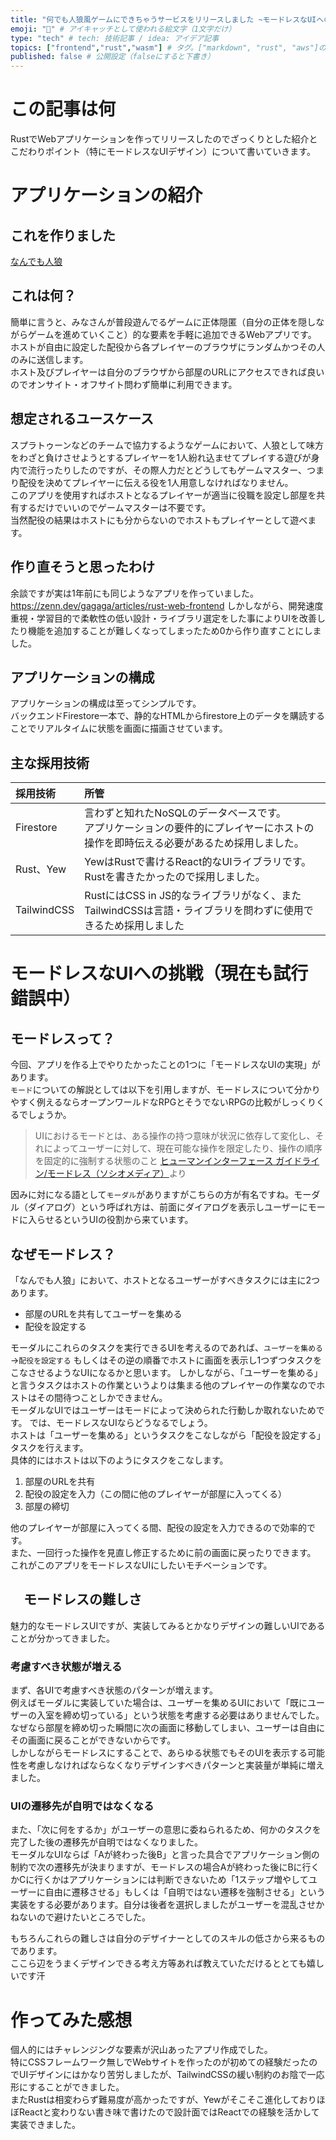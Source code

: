 ```yaml
---
title: "何でも人狼風ゲームにできちゃうサービスをリリースしました ~モードレスなUIへの挑戦~" # 記事のタイトル
emoji: "🐺" # アイキャッチとして使われる絵文字（1文字だけ）
type: "tech" # tech: 技術記事 / idea: アイデア記事
topics: ["frontend","rust","wasm"] # タグ。["markdown", "rust", "aws"]のように指定する
published: false # 公開設定（falseにすると下書き）
---
```


# この記事は何
RustでWebアプリケーションを作ってリリースしたのでざっくりとした紹介とこだわりポイント（特にモードレスなUIデザイン）について書いていきます。

# アプリケーションの紹介
## これを作りました
[なんでも人狼](https://nandemo-jinro.web.app/)

## これは何？
簡単に言うと、みなさんが普段遊んでるゲームに正体隠匿（自分の正体を隠しながらゲームを進めていくこと）的な要素を手軽に追加できるWebアプリです。  
ホストが自由に設定した配役から各プレイヤーのブラウザにランダムかつその人のみに送信します。  
ホスト及びプレイヤーは自分のブラウザから部屋のURLにアクセスできれば良いのでオンサイト・オフサイト問わず簡単に利用できます。  

## 想定されるユースケース
スプラトゥーンなどのチームで協力するようなゲームにおいて、人狼として味方をわざと負けさせようとするプレイヤーを1人紛れ込ませてプレイする遊びが身内で流行ったりしたのですが、その際人力だとどうしてもゲームマスター、つまり配役を決めてプレイヤーに伝える役を1人用意しなければなりません。  
このアプリを使用すればホストとなるプレイヤーが適当に役職を設定し部屋を共有するだけでいいのでゲームマスターは不要です。  
当然配役の結果はホストにも分からないのでホストもプレイヤーとして遊べます。  

## 作り直そうと思ったわけ
余談ですが実は1年前にも同じようなアプリを作っていました。
https://zenn.dev/gagaga/articles/rust-web-frontend
しかしながら、開発速度重視・学習目的で柔軟性の低い設計・ライブラリ選定をした事によりUIを改善したり機能を追加することが難しくなってしまったため0から作り直すことにしました。

## アプリケーションの構成
アプリケーションの構成は至ってシンプルです。  
バックエンドFirestore一本で、静的なHTMLからfirestore上のデータを購読することでリアルタイムに状態を画面に描画させています。  

## 主な採用技術

| 採用技術 | 所管 | 
|:--------|:--------|
| Firestore| 言わずと知れたNoSQLのデータベースです。<br>アプリケーションの要件的にプレイヤーにホストの操作を即時伝える必要があるため採用しました。 | 
| Rust、Yew| YewはRustで書けるReact的なUIライブラリです。<br> Rustを書きたかったので採用しました。 |
| TailwindCSS| RustにはCSS in JS的なライブラリがなく、またTailwindCSSは言語・ライブラリを問わずに使用できるため採用しました |

# モードレスなUIへの挑戦（現在も試行錯誤中）
## モードレスって？
今回、アプリを作る上でやりたかったことの1つに「モードレスなUIの実現」があります。  
`モード`についての解説としては以下を引用しますが、モードレスについて分かりやすく例えるならオープンワールドなRPGとそうでないRPGの比較がしっくりくるでしょうか。  


> UIにおけるモードとは、ある操作の持つ意味が状況に依存して変化し、それによってユーザーに対して、現在可能な操作を限定したり、操作の順序を固定的に強制する状態のこと
[ヒューマンインターフェース ガイドライン/モードレス（ソシオメディア）](https://www.sociomedia.co.jp/9094)より

因みに対になる語として`モーダル`がありますがこちらの方が有名ですね。モーダル（ダイアログ）という呼ばれ方は、前面にダイアログを表示しユーザーにモードに入らせるというUIの役割から来ています。

## なぜモードレス？
「なんでも人狼」において、ホストとなるユーザーがすべきタスクには主に2つあります。  
- 部屋のURLを共有してユーザーを集める
- 配役を設定する  

モーダルにこれらのタスクを実行できるUIを考えるのであれば、`ユーザーを集める`→`配役を設定する`  もしくはその逆の順番でホストに画面を表示し1つずつタスクをこなさせるようなUIになるかと思います。
しかしながら、「ユーザーを集める」　と言うタスクはホストの作業というよりは集まる他のプレイヤーの作業なのでホストはその間待つことしかできません。  
モーダルなUIではユーザーはモードによって決められた行動しか取れないためです。
では、モードレスなUIならどうなるでしょう。  
ホストは「ユーザーを集める」というタスクをこなしながら「配役を設定する」タスクを行えます。  
具体的にはホストは以下のようにタスクをこなします。  
1. 部屋のURLを共有
2. 配役の設定を入力（この間に他のプレイヤーが部屋に入ってくる）
3. 部屋の締切

他のプレイヤーが部屋に入ってくる間、配役の設定を入力できるので効率的です。   
また、一回行った操作を見直し修正するために前の画面に戻ったりできます。
これがこのアプリをモードレスなUIにしたいモチベーションです。

## 　モードレスの難しさ
魅力的なモードレスUIですが、実装してみるとかなりデザインの難しいUIであることが分かってきました。  
### 考慮すべき状態が増える
まず、各UIで考慮すべき状態のパターンが増えます。  
例えばモーダルに実装していた場合は、ユーザーを集めるUIにおいて「既にユーザーの入室を締め切っている」という状態を考慮する必要はありませんでした。  
なぜなら部屋を締め切った瞬間に次の画面に移動してしまい、ユーザーは自由にその画面に戻ることができないからです。  
しかしながらモードレスにすることで、あらゆる状態でもそのUIを表示する可能性を考慮しなければならなくなりデザインすべきパターンと実装量が単純に増えました。
### UIの遷移先が自明ではなくなる
また、「次に何をするか」がユーザーの意思に委ねられるため、何かのタスクを完了した後の遷移先が自明ではなくなりました。  
モーダルなUIならば「Aが終わった後B」と言った具合でアプリケーション側の制約で次の遷移先が決まりますが、モードレスの場合Aが終わった後にBに行くかCに行くかはアプリケーションには判断できないため「1ステップ増やしてユーザーに自由に遷移させる」もしくは「自明ではない遷移を強制させる」という実装をする必要があります。自分は後者を選択しましたがユーザーを混乱させかねないので避けたいところでした。

もちろんこれらの難しさは自分のデザイナーとしてのスキルの低さから来るものであります。  
ここら辺をうまくデザインできる考え方等あれば教えていただけるととても嬉しいです汗

# 作ってみた感想
個人的にはチャレンジングな要素が沢山あったアプリ作成でした。  
特にCSSフレームワーク無しでWebサイトを作ったのが初めての経験だったのでUIデザインにはかなり苦労しましたが、TailwindCSSの緩い制約のお陰で一応形にすることができました。  
またRustは相変わらず難易度が高かったですが、Yewがそこそこ進化しておりほぼReactと変わりない書き味で書けたので設計面ではReactでの経験を活かして実装できました。


